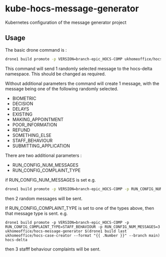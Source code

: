 # kube-hocs-message-generator
Kubernetes configuration of the message generator project

## Usage 
The basic drone command is :

```sh
drone1 build promote -p VERSION=branch-epic_HOCS-COMP ukhomeoffice/hocs-message-generator $(drone1 build last ukhomeoffice/hocs-case-creator --format "{{ .Number }}" --branch main) hocs-delta
```

This command will send 1 randomly selected message to the hocs-delta namespace. This should be changed as required.

Without additional parameters the command will create 1 message, with the message being one of the following randomly selected.
* BIOMETRIC
* DECISION
* DELAYS
* EXISTING
* MAKING_APPOINTMENT
* POOR_INFORMATION
* REFUND
* SOMETHING_ELSE
* STAFF_BEHAVIOUR
* SUBMITTING_APPLICATION

There are two additional parameters :

* RUN_CONFIG_NUM_MESSAGES
* RUN_CONFIG_COMPLAINT_TYPE

if RUN_CONFIG_NUM_MESSAGES is set e.g.

```sh
drone1 build promote -p VERSION=branch-epic_HOCS-COMP -p RUN_CONFIG_NUM_MESSAGES=2 ukhomeoffice/hocs-message-generator $(drone1 build last ukhomeoffice/hocs-case-creator --format "{{ .Number }}" --branch main) hocs-delta
```
then 2 random messages will be sent.

If RUN_CONFIG_COMPLAINT_TYPE is set to one of the types above, then that message type is sent. e.g.
```shell
drone1 build promote -p VERSION=branch-epic_HOCS-COMP -p RUN_CONFIG_COMPLAINT_TYPE=STAFF_BEHAVIOUR -p RUN_CONFIG_NUM_MESSAGES=3 ukhomeoffice/hocs-message-generator $(drone1 build last ukhomeoffice/hocs-case-creator --format "{{ .Number }}" --branch main) hocs-delta

```
then 3 stafff behaviour complaints will be sent.
